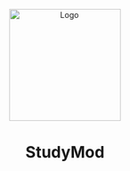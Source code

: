 <p align="center"><img src="https:github.com/Himabitoo/forge-mod-study/blob/main/src/main/resources/assets/studymod/textures/item/raw_red_diamond.png" alt="Logo" width="200"></p>
<h1 align="center">StudyMod</h1>
